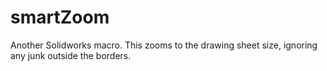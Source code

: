 # smartZoom
Another Solidworks macro. This zooms to the drawing sheet size, ignoring any junk outside the borders.
